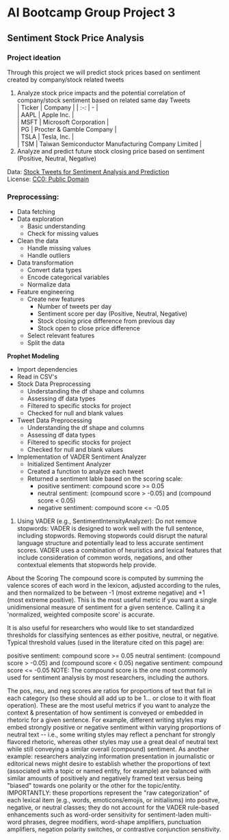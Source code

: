 # AI Bootcamp Group Project 3
## Sentiment Stock Price Analysis

### Project ideation
Through this project we will predict stock prices based on sentiment created by company/stock related tweets  

1. Analyze stock price impacts and the potential correlation of company/stock sentiment based on related same day Tweets  
   | Ticker | Company |
   | :-: | - |  
   | AAPL | Apple Inc. |  
   | MSFT | Microsoft Corporation |  
   | PG | Procter & Gamble Company |  
   | TSLA | Tesla, Inc. |  
   | TSM | Taiwan Semiconductor Manufacturing Company Limited |  
3. Analyze and predict future stock closing price based on sentiment (Positive, Neutral, Negative)

Data: [Stock Tweets for Sentiment Analysis and Prediction](https://www.kaggle.com/datasets/equinxx/stock-tweets-for-sentiment-analysis-and-prediction?resource=download)  
License: [CC0: Public Domain](https://creativecommons.org/publicdomain/zero/1.0/)

### Preprocessing:
   - Data fetching
   - Data exploration
      - Basic understanding
      - Check for missing values
   - Clean the data
      - Handle missing values
      - Handle outliers
   - Data transformation
      - Convert data types
      - Encode categorical variables
      - Normalize data
   - Feature engineering
      - Create new features
         - Number of tweets per day
         - Sentiment score per day (Positive, Neutral, Negative)
         - Stock closing price difference from previous day
         - Stock open to close price difference
      - Select relevant features
      - Split the data


**Prophet Modeling**
- Import dependencies
- Read in CSV's
- Stock Data Preprocessing
  - Understanding the df shape and columns
  - Assessing df data types
  - Filtered to specific stocks for project
  - Checked for null and blank values
- Tweet Data Preprocessing
  - Understanding the df shape and columns
  - Assessing df data types
  - Filtered to specific stocks for project
  - Checked for null and blank values
- Implementation of VADER Sentiment Analyzer
  - Initialized Sentiment Analyzer
  - Created a function to analyze each tweet
   - Returned a sentiment lable based on the scoring scale:
      - positive sentiment: compound score >= 0.05
      - neutral sentiment: (compound score > -0.05) and (compound score < 0.05)
      - negative sentiment: compound score <= -0.05



1. Using VADER (e.g., SentimentIntensityAnalyzer):
Do not remove stopwords: VADER is designed to work well with the full sentence, including stopwords. Removing stopwords could disrupt the natural language structure and potentially lead to less accurate sentiment scores. VADER uses a combination of heuristics and lexical features that include consideration of common words, negations, and other contextual elements that stopwords help provide.

About the Scoring
The compound score is computed by summing the valence scores of each word in the lexicon, adjusted according to the rules, and then normalized to be between -1 (most extreme negative) and +1 (most extreme positive). This is the most useful metric if you want a single unidimensional measure of sentiment for a given sentence. Calling it a 'normalized, weighted composite score' is accurate.

It is also useful for researchers who would like to set standardized thresholds for classifying sentences as either positive, neutral, or negative. Typical threshold values (used in the literature cited on this page) are:

positive sentiment: compound score >= 0.05
neutral sentiment: (compound score > -0.05) and (compound score < 0.05)
negative sentiment: compound score <= -0.05
NOTE: The compound score is the one most commonly used for sentiment analysis by most researchers, including the authors.

The pos, neu, and neg scores are ratios for proportions of text that fall in each category (so these should all add up to be 1... or close to it with float operation). These are the most useful metrics if you want to analyze the context & presentation of how sentiment is conveyed or embedded in rhetoric for a given sentence. For example, different writing styles may embed strongly positive or negative sentiment within varying proportions of neutral text -- i.e., some writing styles may reflect a penchant for strongly flavored rhetoric, whereas other styles may use a great deal of neutral text while still conveying a similar overall (compound) sentiment. As another example: researchers analyzing information presentation in journalistic or editorical news might desire to establish whether the proportions of text (associated with a topic or named entity, for example) are balanced with similar amounts of positively and negatively framed text versus being "biased" towards one polarity or the other for the topic/entity.
IMPORTANTLY: these proportions represent the "raw categorization" of each lexical item (e.g., words, emoticons/emojis, or initialisms) into positve, negative, or neutral classes; they do not account for the VADER rule-based enhancements such as word-order sensitivity for sentiment-laden multi-word phrases, degree modifiers, word-shape amplifiers, punctuation amplifiers, negation polarity switches, or contrastive conjunction sensitivity.